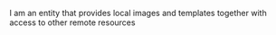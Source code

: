 I am an entity that provides local images and templates together with access to other remote resources